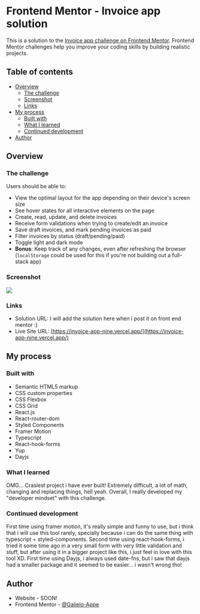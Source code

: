 # Frontend Mentor - Invoice app solution

This is a solution to the [Invoice app challenge on Frontend Mentor](https://www.frontendmentor.io/challenges/invoice-app-i7KaLTQjl). Frontend Mentor challenges help you improve your coding skills by building realistic projects.

## Table of contents

- [Overview](#overview)
  - [The challenge](#the-challenge)
  - [Screenshot](#screenshot)
  - [Links](#links)
- [My process](#my-process)
  - [Built with](#built-with)
  - [What I learned](#what-i-learned)
  - [Continued development](#continued-development)
- [Author](#author)

## Overview

### The challenge

Users should be able to:

- View the optimal layout for the app depending on their device's screen size
- See hover states for all interactive elements on the page
- Create, read, update, and delete invoices
- Receive form validations when trying to create/edit an invoice
- Save draft invoices, and mark pending invoices as paid
- Filter invoices by status (draft/pending/paid)
- Toggle light and dark mode
- **Bonus**: Keep track of any changes, even after refreshing the browser (`localStorage` could be used for this if you're not building out a full-stack app)

### Screenshot

![](./screenshot.jpg)

### Links

- Solution URL: I will add the solution here when i post it on front end mentor :)
- Live Site URL: [https://invoice-app-nine.vercel.app/](https://invoice-app-nine.vercel.app/)

## My process

### Built with

- Semantic HTML5 markup
- CSS custom properties
- CSS Flexbox
- CSS Grid
- React.js
- React-router-dom
- Styled Components
- Framer Motion
- Typescript
- React-hook-forms
- Yup
- Dayjs

### What I learned

OMG... Crasiest project i have ever built! Extremely difficult, a lot of math, changing and replacing things, hell yeah. Overall, I really developed my "developer mindset" with this challenge.

### Continued development

First time using framer motion, it's really simple and funny to use, but i think that i will use this tool rarely, specially because i can do the same thing with typescript + styled-components. Second time using react-hook-forms, i tried it some time ago in a very small form with very little validation and stuff, but after using it in a bigger project like this, i just feel in love with this tool XD. First time using Dayjs, i always used date-fns, but i saw that dayjs had a smaller package and it seemed to be easier... i wasn't wrong tho!

## Author

- Website - SOON!
- Frontend Mentor - [@Galielo-Appe](https://www.frontendmentor.io/profile/Galielo-App)
